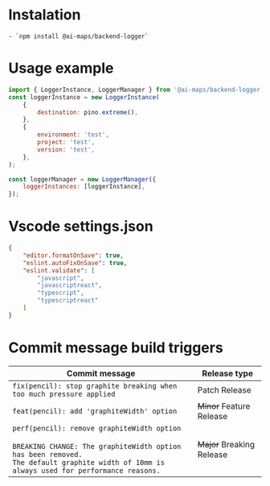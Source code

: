 # Instalation
    - `npm install @ai-maps/backend-logger`

# Usage example
```javascript
import { LoggerInstance, LoggerManager } from '@ai-maps/backend-logger';
const loggerInstance = new LoggerInstance(
    {
        destination: pino.extreme(),
    },
    {
        environment: 'test',
        project: 'test',
        version: 'test',
    },
);

const loggerManager = new LoggerManager({
    loggerInstances: [loggerInstance],
});
```

# Vscode settings.json
```json
{
    "editor.formatOnSave": true,
    "eslint.autoFixOnSave": true,
    "eslint.validate": [
        "javascript",
        "javascriptreact",
        "typescript",
        "typescriptreact"
    ]
}
```


# Commit message build triggers
| Commit message                                                                                                                                                                                   | Release type               |
|--------------------------------------------------------------------------------------------------------------------------------------------------------------------------------------------------|----------------------------|
| `fix(pencil): stop graphite breaking when too much pressure applied`                                                                                                                             | Patch Release              |
| `feat(pencil): add 'graphiteWidth' option`                                                                                                                                                       | ~~Minor~~ Feature Release  |
| `perf(pencil): remove graphiteWidth option`<br><br>`BREAKING CHANGE: The graphiteWidth option has been removed.`<br>`The default graphite width of 10mm is always used for performance reasons.` | ~~Major~~ Breaking Release |

